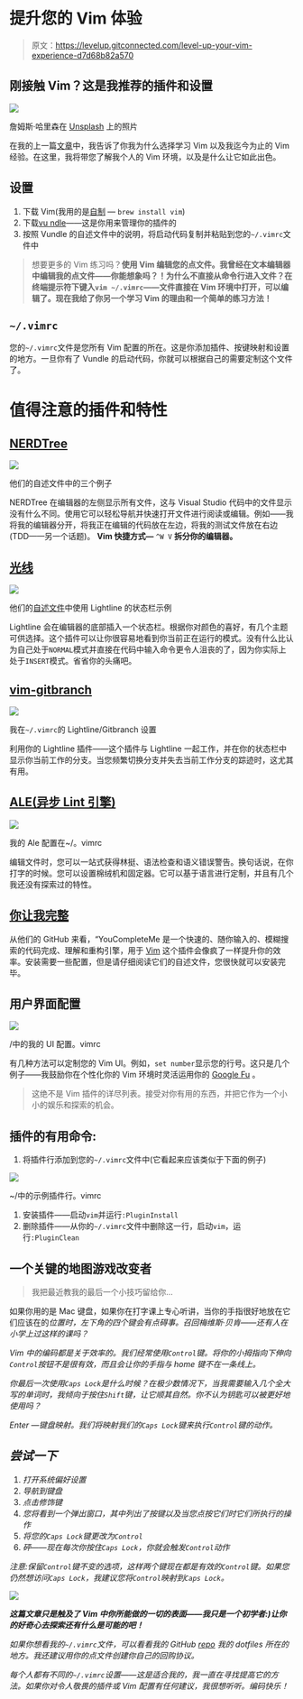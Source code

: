 # 提升您的 Vim 体验

> 原文：<https://levelup.gitconnected.com/level-up-your-vim-experience-d7d68b82a570>

## 刚接触 Vim？这是我推荐的插件和设置

![](img/44dd50c88c09a6816af1741b611b94d3.png)

詹姆斯·哈里森在 [Unsplash](https://unsplash.com?utm_source=medium&utm_medium=referral) 上的照片

在我的上一篇[文章](https://medium.com/@taylork26/why-i-chose-to-learn-vim-5bf430b1bc9)中，我告诉了你我为什么选择学习 Vim 以及我迄今为止的 Vim 经验。在这里，我将带您了解我个人的 Vim 环境，以及是什么让它如此出色。

## 设置

1.  下载 Vim(我用的是[自制](https://formulae.brew.sh/formula/vim) — `brew install vim`)
2.  下载[vu ndle](https://github.com/VundleVim/Vundle.vim)——这是你用来管理你的插件的
3.  按照 Vundle 的自述文件中的说明，将启动代码复制并粘贴到您的`~/.vimrc`文件中

> 想要更多的 Vim 练习吗？**使用 Vim 编辑您的点文件。我曾经在文本编辑器中编辑我的点文件——你能想象吗？！为什么不直接从命令行进入文件？在终端提示符下键入`vim ~/.vimrc`——文件直接在 Vim 环境中打开，可以编辑了。现在我给了你另一个学习 Vim 的理由和一个简单的练习方法！**

## `~/.vimrc`

您的`~/.vimrc`文件是您所有 Vim 配置的所在。这是你添加插件、按键映射和设置的地方。一旦你有了 Vundle 的启动代码，你就可以根据自己的需要定制这个文件了。

# 值得注意的插件和特性

## [NERDTree](https://github.com/preservim/nerdtree)

![](img/04ffecb2bb8fef0a674181d136c550a4.png)

他们的自述文件中的三个例子

NERDTree 在编辑器的左侧显示所有文件，这与 Visual Studio 代码中的文件显示没有什么不同。使用它可以轻松导航并快速打开文件进行阅读或编辑。例如——我将我的编辑器分开，将我正在编辑的代码放在左边，将我的测试文件放在右边(TDD——另一个话题)。 **Vim 快捷方式—** `^W V` **拆分你的编辑器。**

## [光线](https://github.com/itchyny/lightline.vim)

![](img/66ccb0f61affeecef4f39031630d4a82.png)

他们的[自述文件](https://github.com/itchyny/lightline.vim)中使用 Lightline 的状态栏示例

Lightline 会在编辑器的底部插入一个状态栏。根据你对颜色的喜好，有几个主题可供选择。这个插件可以让你很容易地看到你当前正在运行的模式。没有什么比认为自己处于`NORMAL`模式并直接在代码中输入命令更令人沮丧的了，因为你实际上处于`INSERT`模式。省省你的头痛吧。

## [vim-gitbranch](https://github.com/itchyny/vim-gitbranch)

![](img/34c16468d7adef59896e86bdf0040469.png)

我在`~/.vimrc`的 Lightline/Gitbranch 设置

利用你的 Lightline 插件——这个插件与 Lightline 一起工作，并在你的状态栏中显示你当前工作的分支。当您频繁切换分支并失去当前工作分支的踪迹时，这尤其有用。

## [ALE(异步 Lint 引擎)](https://github.com/dense-analysis/ale)

![](img/75960ae5faa621d2cc8b70884de12209.png)

我的 Ale 配置在~/。vimrc

编辑文件时，您可以一站式获得林挺、语法检查和语义错误警告。换句话说，在你打字的时候。您可以设置棉绒机和固定器。它可以基于语言进行定制，并且有几个我还没有探索过的特性。

## [你让我完整](https://github.com/ycm-core/YouCompleteMe)

从他们的 GitHub 来看，“YouCompleteMe 是一个快速的、随你输入的、模糊搜索的代码完成、理解和重构引擎，用于 [Vim](https://www.vim.org/) 这个插件会像疯了一样提升你的效率。安装需要一些配置，但是请仔细阅读它们的自述文件，您很快就可以安装完毕。

## 用户界面配置

![](img/a625214d71dcad9fda500dd4ee32b281.png)

/中的我的 UI 配置。vimrc

有几种方法可以定制您的 Vim UI。例如，`set number`显示您的行号。这只是几个例子——我鼓励你在个性化你的 Vim 环境时灵活运用你的 [Google Fu](https://en.wiktionary.org/wiki/Google-fu#:~:text=Google%2Dfu%20(uncountable),useful%20information%20on%20the%20Internet.) 。

> 这绝不是 Vim 插件的详尽列表。接受对你有用的东西，并把它作为一个小小的娱乐和探索的机会。

## 插件的有用命令:

1.  将插件行添加到您的`~/.vimrc`文件中(它看起来应该类似于下面的例子)

![](img/732601a0e7e360d2623fed0773323dd7.png)

~/中的示例插件行。vimrc

1.  安装插件——启动`vim`并运行`:PluginInstall`
2.  删除插件——从你的`~/.vimrc`文件中删除这一行，启动`vim`，运行`:PluginClean`

## 一个关键的地图游戏改变者

> 我把最近教我的最后一个小技巧留给你…

如果你用的是 Mac 键盘，如果你在打字课上专心听讲，当你的手指很好地放在它们应该在的*位置时，左下角的四个键会有点碍事。召回梅维斯·贝肯——还有人在小学上过这样的课吗？*

*Vim 中的编码都是关于效率的。我们经常使用`Control`键。将你的小拇指向下伸向`Control`按钮不是很有效，而且会让你的手指与 home 键不在一条线上。*

*你最后一次使用`Caps Lock`是什么时候？在极少数情况下，当我需要输入几个全大写的单词时，我倾向于按住`Shift`键，让它顺其自然。你不认为钥匙可以被更好地使用吗？*

*Enter —键盘映射。我们将映射我们的`Caps Lock`键来执行`Control`键的动作。*

## *尝试一下*

1.  *打开系统偏好设置*
2.  *导航到键盘*
3.  *点击修饰键*
4.  *您将看到一个弹出窗口，其中列出了按键以及当您点按它们时它们所执行的操作*
5.  *将您的`Caps Lock`键更改为`Control`*
6.  *砰——现在每次你按住`Caps Lock`，你就会触发`Control`动作*

*注意:保留`Control`键不变的选项，这样两个键现在都是有效的`Control`键。如果您仍然想访问`Caps Lock`，我建议您将`Control`映射到`Caps Lock`。*

*![](img/5e82b72d52a67ebc22b4c4507f28ba4a.png)*

***这篇文章只是触及了 Vim 中你所能做的一切的表面——我只是一个初学者:)让你的好奇心去探索还有什么是可能的吧！***

*如果你想看我的`~/.vimrc`文件，可以看看我的 GitHub [repo](https://github.com/t-keazirian/dotfiles) 我的 dotfiles 所在的地方。我还建议用你的点文件创建你自己的回购协议。*

*每个人都有不同的`~/.vimrc`设置——这是适合我的，我一直在寻找提高它的方法。如果你对令人敬畏的插件或 Vim 配置有任何建议，我很想听听。编码快乐！*